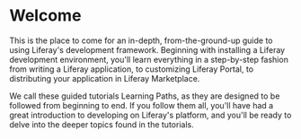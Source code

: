 # Welcome [](id=welcome)

This is the place to come for an in-depth, from-the-ground-up guide to using
Liferay's development framework. Beginning with installing a Liferay development
environment, you'll learn everything in a step-by-step fashion from writing a
Liferay application, to customizing Liferay Portal, to distributing your
application in Liferay Marketplace. 

We call these guided tutorials Learning Paths, as they are designed to be
followed from beginning to end. If you follow them all, you'll have had a great
introduction to developing on Liferay's platform, and you'll be ready to delve
into the deeper topics found in the tutorials. 

